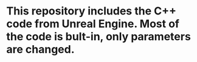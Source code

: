 # This repository includes the C++ code from Unreal Engine. Most of the code is bult-in, only parameters are changed.
